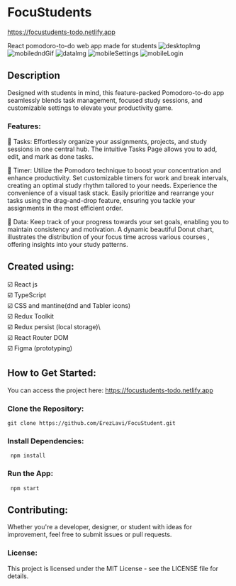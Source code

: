 # FocuStudents
https://focustudents-todo.netlify.app

React pomodoro-to-do web app made for students
![desktopImg](https://github.com/ErezLavi/FocuStudents/blob/master/focustudents%20media/Tasks%20page.png)
![mobiledndGif](https://github.com/ErezLavi/FocuStudents/blob/master/focustudents%20media/dndFocuStudents.gif)
![dataImg](https://github.com/ErezLavi/FocuStudents/blob/master/focustudents%20media/Data-page.png)
![mobileSettings](https://github.com/ErezLavi/FocuStudents/blob/master/focustudents%20media/mobile-settings.png)
![mobileLogin](https://github.com/ErezLavi/FocuStudents/blob/master/focustudents%20media/mobile-login.png)
## Description

Designed with students in mind, this feature-packed Pomodoro-to-do app seamlessly blends task management, focused study sessions, and customizable settings to elevate your productivity game.

### Features:

🍅 Tasks:
Effortlessly organize your assignments, projects, and study sessions in one central hub.
The intuitive Tasks Page allows you to add, edit, and mark as done tasks.

🍅 Timer:
Utilize the Pomodoro technique to boost your concentration and enhance productivity.
Set customizable timers for work and break intervals, creating an optimal study rhythm tailored to your needs.
Experience the convenience of a visual task stack.
Easily prioritize and rearrange your tasks using the drag-and-drop feature, ensuring you tackle your assignments in the most efficient order.

🍅 Data: 
Keep track of your progress towards your set goals, enabling you to maintain consistency and motivation.
A dynamic beautiful Donut chart, illustrates the distribution of your focus time across various courses , offering insights into your study patterns.

## Created using:

☑️ React js\
☑️ TypeScript\
☑️ CSS and mantine(dnd and Tabler icons)\
☑️ Redux Toolkit\
☑️ Redux persist (local storage)\  
☑️ React Router DOM\
☑️ Figma (prototyping)

## How to Get Started:

You can access the project here: https://focustudents-todo.netlify.app

### Clone the Repository:

`git clone https://github.com/ErezLavi/FocuStudent.git`

### Install Dependencies:

` npm install`

### Run the App:

` npm start`

## Contributing:

Whether you're a developer, designer, or student with ideas for improvement, feel free to submit issues or pull requests.

### License:

This project is licensed under the MIT License - see the LICENSE file for details.
